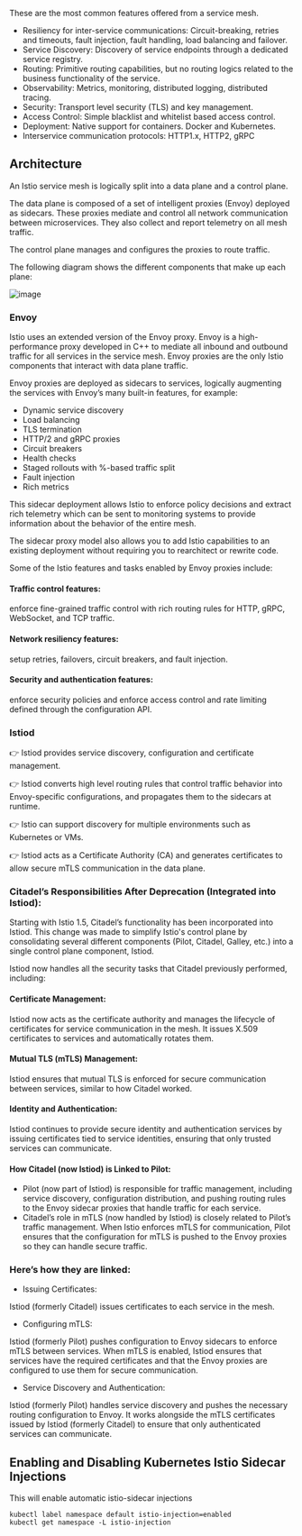These are the most common features offered from a service mesh.

- Resiliency for inter-service communications: Circuit-breaking, retries and timeouts, fault injection, fault handling, load balancing and failover.
- Service Discovery: Discovery of service endpoints through a dedicated service registry.
- Routing: Primitive routing capabilities, but no routing logics related to the business functionality of the service.
- Observability: Metrics, monitoring, distributed logging, distributed tracing.
- Security: Transport level security (TLS) and key management.
- Access Control: Simple blacklist and whitelist based access control.
- Deployment: Native support for containers. Docker and Kubernetes.
- Interservice communication protocols: HTTP1.x, HTTP2, gRPC

## Architecture
An Istio service mesh is logically split into a data plane and a control plane.

The data plane is composed of a set of intelligent proxies (Envoy) deployed as sidecars. 
These proxies mediate and control all network communication between microservices. They also collect and report telemetry on all mesh traffic.

The control plane manages and configures the proxies to route traffic.

The following diagram shows the different components that make up each plane:


![image](https://github.com/user-attachments/assets/7ef247d8-d609-49ea-a467-29383675e4c1)


### Envoy
Istio uses an extended version of the Envoy proxy. Envoy is a high-performance proxy developed in C++ to mediate all inbound and outbound traffic for all services in the service mesh. Envoy proxies are the only Istio components that interact with data plane traffic.

Envoy proxies are deployed as sidecars to services, logically augmenting the services with Envoy’s many built-in features, for example:

- Dynamic service discovery
- Load balancing
- TLS termination
- HTTP/2 and gRPC proxies
- Circuit breakers
- Health checks
- Staged rollouts with %-based traffic split
- Fault injection
- Rich metrics

This sidecar deployment allows Istio to enforce policy decisions and extract rich telemetry which can be sent to monitoring systems to provide information about the behavior of the entire mesh.

The sidecar proxy model also allows you to add Istio capabilities to an existing deployment without requiring you to rearchitect or rewrite code.

Some of the Istio features and tasks enabled by Envoy proxies include:

#### Traffic control features: 
enforce fine-grained traffic control with rich routing rules for HTTP, gRPC, WebSocket, and TCP traffic.

#### Network resiliency features: 
setup retries, failovers, circuit breakers, and fault injection.

#### Security and authentication features: 
enforce security policies and enforce access control and rate limiting defined through the configuration API.

### Istiod
👉 Istiod provides service discovery, configuration and certificate management.

👉 Istiod converts high level routing rules that control traffic behavior into Envoy-specific configurations, and propagates them to the sidecars at runtime.

👉 Istio can support discovery for multiple environments such as Kubernetes or VMs.

👉 Istiod acts as a Certificate Authority (CA) and generates certificates to allow secure mTLS communication in the data plane.

### Citadel’s Responsibilities After Deprecation (Integrated into Istiod):
Starting with Istio 1.5, Citadel’s functionality has been incorporated into Istiod. This change was made to simplify Istio's control plane by consolidating several different components (Pilot, Citadel, Galley, etc.) into a single control plane component, Istiod.

Istiod now handles all the security tasks that Citadel previously performed, including:

#### Certificate Management:

Istiod now acts as the certificate authority and manages the lifecycle of certificates for service communication in the mesh.
It issues X.509 certificates to services and automatically rotates them.

#### Mutual TLS (mTLS) Management:

Istiod ensures that mutual TLS is enforced for secure communication between services, similar to how Citadel worked.

#### Identity and Authentication:

Istiod continues to provide secure identity and authentication services by issuing certificates tied to service identities, ensuring that only trusted services can communicate.

#### How Citadel (now Istiod) is Linked to Pilot:
- Pilot (now part of Istiod) is responsible for traffic management, including service discovery, configuration distribution, and pushing routing rules to the Envoy sidecar proxies that handle traffic for each service.
- Citadel’s role in mTLS (now handled by Istiod) is closely related to Pilot’s traffic management. When Istio enforces mTLS for communication, Pilot ensures that the configuration for mTLS is pushed to the Envoy proxies 
  so they can handle secure traffic.

### Here’s how they are linked:

- Issuing Certificates:

Istiod (formerly Citadel) issues certificates to each service in the mesh.

- Configuring mTLS:

Istiod (formerly Pilot) pushes configuration to Envoy sidecars to enforce mTLS between services.
When mTLS is enabled, Istiod ensures that services have the required certificates and that the Envoy proxies are configured to use them for secure communication.

- Service Discovery and Authentication:

Istiod (formerly Pilot) handles service discovery and pushes the necessary routing configuration to Envoy. It works alongside the mTLS certificates issued by Istiod (formerly Citadel) to ensure that only authenticated services can communicate.

## Enabling and Disabling Kubernetes Istio Sidecar Injections
This will enable automatic istio-sidecar injections
```shell
kubectl label namespace default istio-injection=enabled
kubectl get namespace -L istio-injection
```



